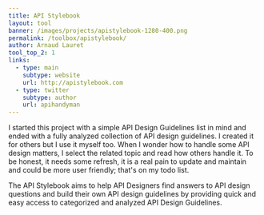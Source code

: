 ```yaml
---
title: API Stylebook
layout: tool
banner: /images/projects/apistylebook-1280-400.png
permalink: /toolbox/apistylebook/
author: Arnaud Lauret
tool_top_2: 1
links:
  - type: main
    subtype: website
    url: http://apistylebook.com
  - type: twitter
    subtype: author
    url: apihandyman
---
```


I started this project with a simple API Design Guidelines list in mind and ended with a fully analyzed collection of API design guidelines. I created it for others but I use it myself too. When I wonder how to handle some API design matters, I select the related topic and read how others handle it. To be honest, it needs some refresh, it is a real pain to update and maintain and could be more user friendly; that's on my todo list. 
<!--more-->
The API Stylebook aims to help API Designers find answers to API design questions and build their own API design guidelines by providing quick and easy access to categorized and analyzed API Design Guidelines.